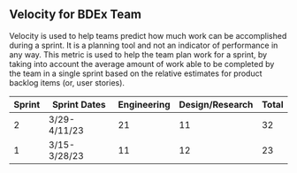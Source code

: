 ## Velocity for BDEx Team

Velocity is used to help teams predict how much work can be accomplished during a sprint. It is a planning tool and not an indicator of performance in any way. This metric is used to help the team plan work for a sprint, by taking into account the average amount of work able to be completed by the team in a single sprint based on the relative estimates for product backlog items (or, user stories).

| Sprint | Sprint Dates | Engineering | Design/Research | Total |
| --- | --- | --- | --- | --- |
| 2 | 3/29-4/11/23 | 21 | 11 | 32 |
| 1 | 3/15-3/28/23 | 11 | 12 | 23 |

##
